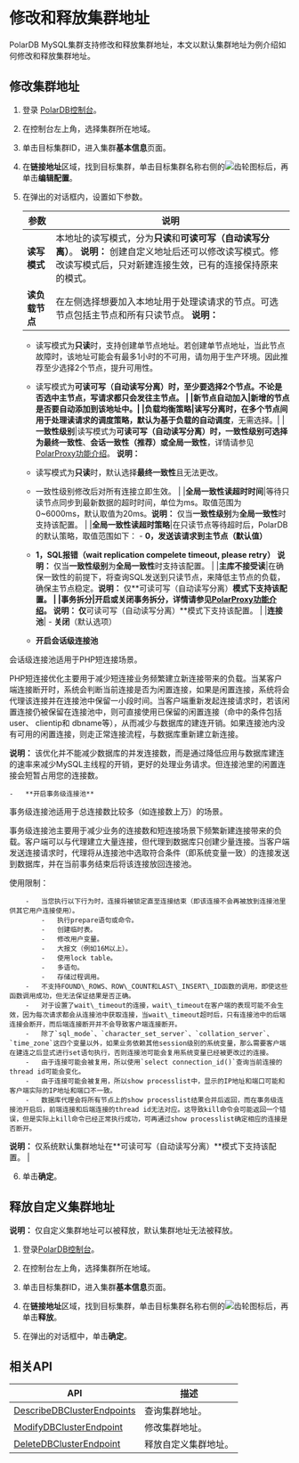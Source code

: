 # 修改和释放集群地址

PolarDB MySQL集群支持修改和释放集群地址，本文以默认集群地址为例介绍如何修改和释放集群地址。

## 修改集群地址

1.  登录 [PolarDB控制台](https://polardb.console.aliyun.com/)。

2.  在控制台左上角，选择集群所在地域。

3.  单击目标集群ID，进入集群**基本信息**页面。

4.  在**链接地址**区域，找到目标集群，单击目标集群名称右侧的![齿轮](https://static-aliyun-doc.oss-cn-hangzhou.aliyuncs.com/assets/img/zh-CN/9630359951/p103097.png)图标后，再单击**编辑配置**。

5.  在弹出的对话框内，设置如下参数。

    |参数|说明|
    |--|--|
    |**读写模式**|本地址的读写模式，分为**只读**和**可读可写（自动读写分离）**。 **说明：** 创建自定义地址后还可以修改读写模式。修改读写模式后，只对新建连接生效，已有的连接保持原来的模式。 |
    |**读负载节点**|在左侧选择想要加入本地址用于处理读请求的节点。可选节点包括主节点和所有只读节点。 **说明：**

    -   读写模式为**只读**时，支持创建单节点地址。若创建单节点地址，当此节点故障时，该地址可能会有最多1小时的不可用，请勿用于生产环境。因此推荐至少选择2个节点，提升可用性。
    -   读写模式为**可读可写（自动读写分离）**时，至少要选择2个节点。不论是否选中主节点，写请求都只会发往主节点。 |
    |**新节点自动加入**|新增的节点是否要自动添加到该地址中。|
    |**负载均衡策略**|读写分离时，在多个节点间用于处理读请求的调度策略，默认为**基于负载的自动调度**，无需选择。|
    |**一致性级别**|读写模式为**可读可写（自动读写分离）**时，一致性级别可选择为**最终一致性**、**会话一致性（推荐）**或**全局一致性**，详情请参见[PolarProxy功能介绍](/intl.zh-CN/用户指南/集群访问/集群地址/PolarProxy功能介绍.md)。 **说明：**

    -   读写模式为**只读**时，默认选择**最终一致性**且无法更改。
    -   一致性级别修改后对所有连接立即生效。 |
    |**全局一致性读超时时间**|等待只读节点同步到最新数据的超时时间，单位为ms。取值范围为0~6000ms，默认取值为20ms。**说明：** 仅当**一致性级别**为**全局一致性**时支持该配置。 |
    |**全局一致性读超时策略**|在只读节点等待超时后，PolarDB的默认策略，取值范围如下：    -   **0，发送该请求到主节点（默认值）**
    -   **1，SQL报错（wait replication compelete timeout, please retry）**
**说明：** 仅当**一致性级别**为**全局一致性**时支持该配置。 |
    |**主库不接受读**|在确保一致性的前提下，将查询SQL发送到只读节点，来降低主节点的负载，确保主节点稳定。**说明：** 仅**可读可写（自动读写分离）**模式下支持该配置。 |
    |**事务拆分**|开启或关闭事务拆分，详情请参见[PolarProxy功能介绍](/intl.zh-CN/用户指南/集群访问/集群地址/PolarProxy功能介绍.md)。 **说明：** 仅**可读可写（自动读写分离）**模式下支持该配置。 |
    |**连接池**|    -   **关闭**（默认选项）
    -   **开启会话级连接池**

会话级连接池适用于PHP短连接场景。

PHP短连接优化主要用于减少短连接业务频繁建立新连接带来的负载。当某客户端连接断开时，系统会判断当前连接是否为闲置连接，如果是闲置连接，系统将会代理该连接并在连接池中保留一小段时间。当客户端重新发起连接请求时，若该闲置连接仍被保留在连接池中，则可直接使用已保留的闲置连接（命中的条件包括user、 clientip和 dbname等），从而减少与数据库的建连开销。如果连接池内没有可用的闲置连接，则走正常连接流程，与数据库重新建立新连接。

**说明：** 该优化并不能减少数据库的并发连接数，而是通过降低应用与数据库建连的速率来减少MySQL主线程的开销，更好的处理业务请求。但连接池里的闲置连接会短暂占用您的连接数。

    -   **开启事务级连接池**

事务级连接池适用于总连接数比较多（如连接数上万）的场景。

事务级连接池主要用于减少业务的连接数和短连接场景下频繁新建连接带来的负载。客户端可以与代理建立大量连接，但代理到数据库只创建少量连接。当客户端发送连接请求时，代理将从连接池中选取符合条件（即系统变量一致）的连接发送到数据库，并在当前事务结束后将该连接放回连接池。

使用限制：

        -   当您执行以下行为时，连接将被锁定直至连接结束（即该连接不会再被放到连接池里供其它用户连接使用）。
            -   执行prepare语句或命令。
            -   创建临时表。
            -   修改用户变量。
            -   大报文（例如16M以上）。
            -   使用lock table。
            -   多语句。
            -   存储过程调用。
        -   不支持FOUND\_ROWS、ROW\_COUNT和LAST\_INSERT\_ID函数的调用，即使这些函数调用成功，但无法保证结果是否正确。
        -   对于设置了wait\_timeout的连接，wait\_timeout在客户端的表现可能不会生效，因为每次请求都会从连接池中获取连接，当wait\_timeout超时后，只有连接池中的后端连接会断开，而后端连接断开并不会导致客户端连接断开。
        -   除了`sql_mode`、`character_set_server`、`collation_server`、`time_zone`这四个变量以外，如果业务依赖其他session级别的系统变量，那么需要客户端在建连之后显式进行set语句执行，否则连接池可能会复用系统变量已经被更改过的连接。
        -   由于连接可能会被复用，所以使用`select connection_id()`查询当前连接的thread id可能会变化。
        -   由于连接可能会被复用，所以show processlist中，显示的IP地址和端口可能和客户端实际的IP地址和端口不一致。
        -   数据库代理会将所有节点上的show processlist结果合并后返回，而在事务级连接池开启后，前端连接和后端连接的thread id无法对应。这导致kill命令会可能返回一个错误，但是实际上kill命令已经正常执行成功，可再通过show processlist确定相应的连接是否断开。
**说明：** 仅系统默认集群地址在**可读可写（自动读写分离）**模式下支持该配置。 |

6.  单击**确定**。


## 释放自定义集群地址

**说明：** 仅自定义集群地址可以被释放，默认集群地址无法被释放。

1.  登录[PolarDB控制台](https://polardb.console.aliyun.com/)。

2.  在控制台左上角，选择集群所在地域。

3.  单击目标集群ID，进入集群**基本信息**页面。

4.  在**链接地址**区域，找到目标集群，单击目标集群名称右侧的![齿轮](https://static-aliyun-doc.oss-cn-hangzhou.aliyuncs.com/assets/img/zh-CN/9630359951/p103097.png)图标后，再单击**释放**。

5.  在弹出的对话框中，单击**确定**。


## 相关API

|API|描述|
|---|--|
|[DescribeDBClusterEndpoints](/intl.zh-CN/API参考/访问地址/DescribeDBClusterEndpoints.md)|查询集群地址。|
|[ModifyDBClusterEndpoint](/intl.zh-CN/API参考/访问地址/ModifyDBClusterEndpoint.md)|修改集群地址。|
|[DeleteDBClusterEndpoint](/intl.zh-CN/API参考/访问地址/DeleteDBClusterEndpoint.md)|释放自定义集群地址。|

